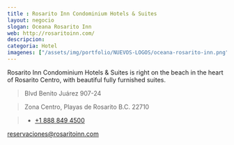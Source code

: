 ```yaml
---
title : Rosarito Inn Condominium Hotels & Suites
layout: negocio
slogan: Oceana Rosarito Inn
web: http://rosaritoinn.com/
descripcion: 
categoria: Hotel
imagenes: ["/assets/img/portfolio/NUEVOS-LOGOS/oceana-rosarito-inn.png"]
---
```


Rosarito Inn Condominium Hotels & Suites is right on the beach in the heart of Rosarito Centro, with beautiful fully furnished suites.

>Blvd Benito Juárez 907-24

>Zona Centro, Playas de Rosarito B.C. 22710

>* <a href="tel:+18888494500">+1 888 849 4500</a>

<reservaciones@rosaritoinn.com>
